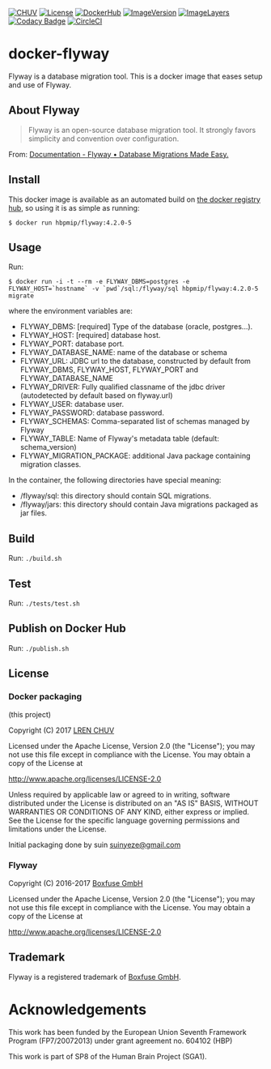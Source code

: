 [![CHUV](https://img.shields.io/badge/CHUV-LREN-AF4C64.svg)](https://www.unil.ch/lren/en/home.html) [![License](https://img.shields.io/badge/license-Apache--2.0-blue.svg)](https://github.com/LREN-CHUV/docker-flyway/blob/master/LICENSE) [![DockerHub](https://img.shields.io/badge/docker-hbpmip%2Fflyway-008bb8.svg)](https://hub.docker.com/r/hbpmip/flyway/) [![ImageVersion](https://images.microbadger.com/badges/version/hbpmip/flyway.svg)](https://hub.docker.com/r/hbpmip/flyway/tags "hbpmip/flyway image tags") [![ImageLayers](https://images.microbadger.com/badges/image/hbpmip/flyway.svg)](https://microbadger.com/#/images/hbpmip/flyway "hbpmip/flyway on microbadger") [![Codacy Badge](https://api.codacy.com/project/badge/Grade/2d3708919dc9411fa37941a679780ff1)](https://www.codacy.com/app/hbp-mip/docker-flyway?utm_source=github.com&amp;utm_medium=referral&amp;utm_content=LREN-CHUV/docker-flyway&amp;utm_campaign=Badge_Grade) [![CircleCI](https://circleci.com/gh/LREN-CHUV/docker-flyway/tree/master.svg?style=svg)](https://circleci.com/gh/LREN-CHUV/docker-flyway/tree/master)


# docker-flyway

Flyway is a database migration tool.
This is a docker image that eases setup and use of Flyway.

## About Flyway

> Flyway is an open-source database migration tool. It strongly favors simplicity and convention over configuration.

From: [Documentation - Flyway • Database Migrations Made Easy.](http://flywaydb.org/documentation/)

## Install

This docker image is available as an automated build on [the docker registry hub](https://registry.hub.docker.com/u/hbpmip/flyway/), so using it is as simple as running:


```console
$ docker run hbpmip/flyway:4.2.0-5
```

## Usage

Run:
```console
$ docker run -i -t --rm -e FLYWAY_DBMS=postgres -e FLYWAY_HOST=`hostname` -v `pwd`/sql:/flyway/sql hbpmip/flyway:4.2.0-5 migrate
```

where the environment variables are:

* FLYWAY_DBMS: [required] Type of the database (oracle, postgres...).
* FLYWAY_HOST: [required] database host.
* FLYWAY_PORT: database port.
* FLYWAY_DATABASE_NAME: name of the database or schema
* FLYWAY_URL: JDBC url to the database, constructed by default from FLYWAY_DBMS, FLYWAY_HOST, FLYWAY_PORT and FLYWAY_DATABASE_NAME
* FLYWAY_DRIVER: Fully qualified classname of the jdbc driver (autodetected by default based on flyway.url)
* FLYWAY_USER: database user.
* FLYWAY_PASSWORD: database password.
* FLYWAY_SCHEMAS: Comma-separated list of schemas managed by Flyway
* FLYWAY_TABLE: Name of Flyway's metadata table (default: schema_version)
* FLYWAY_MIGRATION_PACKAGE: additional Java package containing migration classes.

In the container, the following directories have special meaning:

* /flyway/sql: this directory should contain SQL migrations.
* /flyway/jars: this directory should contain Java migrations packaged as jar files.

## Build

Run: `./build.sh`

## Test

Run: `./tests/test.sh`

## Publish on Docker Hub

Run: `./publish.sh`

## License

### Docker packaging

(this project)

Copyright (C) 2017 [LREN CHUV](https://www.unil.ch/lren/en/home.html)

Licensed under the Apache License, Version 2.0 (the "License");
you may not use this file except in compliance with the License.
You may obtain a copy of the License at

http://www.apache.org/licenses/LICENSE-2.0

Unless required by applicable law or agreed to in writing, software
distributed under the License is distributed on an "AS IS" BASIS,
WITHOUT WARRANTIES OR CONDITIONS OF ANY KIND, either express or implied.
See the License for the specific language governing permissions and
limitations under the License.

Initial packaging done by suin <suinyeze@gmail.com>

### Flyway

Copyright (C) 2016-2017 [Boxfuse GmbH](https://boxfuse.com)

Licensed under the Apache License, Version 2.0 (the "License");
you may not use this file except in compliance with the License.
You may obtain a copy of the License at

http://www.apache.org/licenses/LICENSE-2.0

## Trademark
Flyway is a registered trademark of [Boxfuse GmbH](https://boxfuse.com).

# Acknowledgements

This work has been funded by the European Union Seventh Framework Program (FP7/2007­2013) under grant agreement no. 604102 (HBP)

This work is part of SP8 of the Human Brain Project (SGA1).
